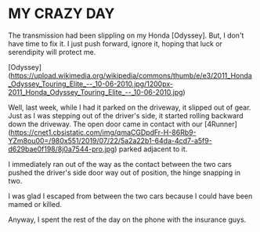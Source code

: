 # MY CRAZY DAY
The transmission had been slippling on my Honda [Odyssey]. But, I don't have time to fix it. I just push forward, ignore it, hoping that luck or serendipity will protect me. 

[Odyssey] (https://upload.wikimedia.org/wikipedia/commons/thumb/e/e3/2011_Honda_Odyssey_Touring_Elite_--_10-06-2010.jpg/1200px-2011_Honda_Odyssey_Touring_Elite_--_10-06-2010.jpg)

Well, last week, while I had it parked on the driveway, it slipped out of gear. Just as I was stepping out of the driver's side, it started rolling backward down the driveway. The open door came in contact with our [4Runner] (https://cnet1.cbsistatic.com/img/qmaCGDpdFr-H-86Rb9-YZm8ou00=/980x551/2019/07/22/5a2a22b1-64da-4cd7-a5f9-d629bae0f198/8j0a7544-pro.jpg) parked adjacent to it. 

I immediately ran out of the way as the contact between the two cars pushed the driver's side door way out of position, the hinge snapping in two. 

I was glad I escaped from between the two cars because I could have been mamed or killed. 

Anyway, I spent the rest of the day on the phone with the insurance guys.